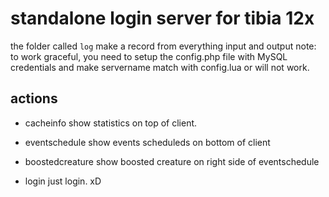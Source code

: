 # standalone login server for tibia 12x

the folder called `log` make a record from everything input and output
note: to work graceful, you need to setup the config.php file with MySQL credentials and make servername match with config.lua or will not work.

## actions
- cacheinfo
    show statistics on top of client.

- eventschedule
    show events scheduleds on bottom of client

- boostedcreature
    show boosted creature on right side of eventschedule

- login
    just login. xD
